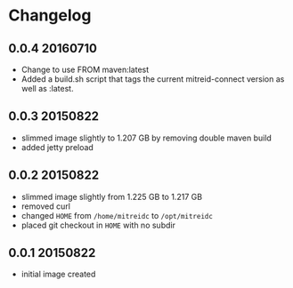# Changelog

## 0.0.4 20160710

* Change to use FROM maven:latest
* Added a build.sh script that tags the current mitreid-connect version as well as :latest.

## 0.0.3 20150822

* slimmed image slightly to 1.207 GB by removing double maven build
* added jetty preload

## 0.0.2 20150822

* slimmed image slightly from 1.225 GB to 1.217 GB
* removed curl
* changed `HOME` from `/home/mitreidc` to `/opt/mitreidc`
* placed git checkout in `HOME` with no subdir

## 0.0.1 20150822

* initial image created

